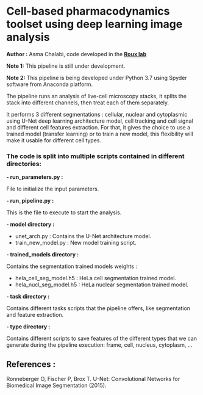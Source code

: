 # Cell-based pharmacodynamics toolset using deep learning image analysis 
**Author :** Asma Chalabi, code developed in the [**Roux lab**](https://github.com/jrxlab) 


**Note 1:** This pipeline is still under development.

**Note 2:** This pipeline is being developed under Python 3.7 using Spyder software from Anaconda platform.


The pipeline runs an analysis of live-cell microscopy stacks, it splits the stack into different channels, then treat each of them separately. 

It performs 3 different segmentations : cellular, nuclear and cytoplasmic using U-Net deep learning architecture model, cell tracking and cell signal and different cell features extraction. For that, it gives
the choice to use a trained model (transfer learning) or to train a new model, this flexibility will make it
usable for different cell types.

### The code is split into multiple scripts contained in different directories:

**- run_parameters.py :**

  File to initialize the input parameters.

**- run_pipeline.py :**

  This is the file to execute to start the analysis.

**- model directory :**

  - unet_arch.py : Contains the U-Net architecture model.
  - train_new_model.py : New model training script.

**- trained_models directory :**

  Contains the segmentation trained models weights :
   - hela_cell_seg_model.h5 : HeLa cell segmentation trained model.
   - hela_nucl_seg_model.h5 : HeLa nuclear segmentation trained model.

**- task directory :**

  Contains different tasks scripts that the pipeline offers,
  like segmentation and feature extraction.

**- type directory :**

  Contains different scripts to save features of the different types that we can generate
  during the pipeline execution: frame, cell, nucleus, cytoplasm, ...


## References :

Ronneberger O, Fischer P, Brox T. U-Net: Convolutional Networks for Biomedical Image Segmentation (2015).
